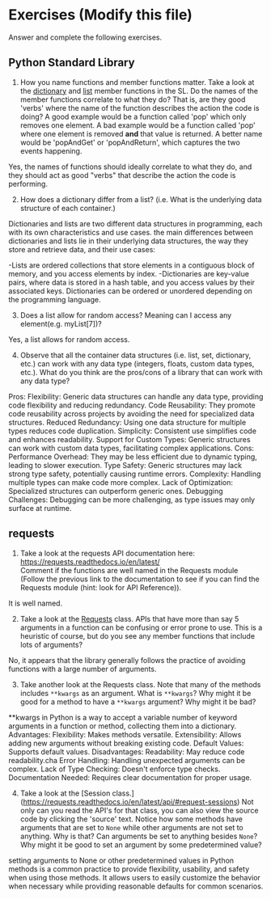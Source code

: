 # Exercises (Modify this file)

Answer and complete the following exercises.

## Python Standard Library

1. How you name functions and member functions matter. Take a look at the [dictionary](https://docs.python.org/3/library/stdtypes.html#typesmapping) 
and [list](https://docs.python.org/3/library/stdtypes.html#sequence-types-list-tuple-range) member functions in the SL. 
Do the names of the member functions correlate to what they do? That is, are they good 'verbs' where the name of the function describes the action the code is doing? A good example would be a function called 'pop' which only removes one element. A bad example would be a function called 'pop' where one element is removed **and** that value is returned. A better name would be 'popAndGet' or 'popAndReturn', which captures the two events happening.


Yes, the names of functions should ideally correlate to what they do, and they should act as good "verbs" that describe the action the code is performing.

2. How does a dictionary differ from a list? (i.e. What is the underlying data structure of each container.)


Dictionaries and lists are two different data structures in programming, each with its own characteristics and use cases.
the main differences between dictionaries and lists lie in their underlying data structures, the way they store and retrieve data, and their use cases:

-Lists are ordered collections that store elements in a contiguous block of memory, and you access elements by index.
-Dictionaries are key-value pairs, where data is stored in a hash table, and you access values by their associated keys. Dictionaries can be ordered or unordered depending on the programming language.


3. Does a list allow for random access? Meaning can I access any element(e.g. myList[7])?


Yes, a list allows for random access.

4. Observe that all the container data structures (i.e. list, set, dictionary, etc.) can work with any data type (integers, floats, custom data types, etc.). 
What do you think are the pros/cons of a library that can work with any data type?


Pros:
Flexibility: Generic data structures can handle any data type, providing code flexibility and reducing redundancy.
Code Reusability: They promote code reusability across projects by avoiding the need for specialized data structures.
Reduced Redundancy: Using one data structure for multiple types reduces code duplication.
Simplicity: Consistent use simplifies code and enhances readability.
Support for Custom Types: Generic structures can work with custom data types, facilitating complex applications.
Cons:
Performance Overhead: They may be less efficient due to dynamic typing, leading to slower execution.
Type Safety: Generic structures may lack strong type safety, potentially causing runtime errors.
Complexity: Handling multiple types can make code more complex.
Lack of Optimization: Specialized structures can outperform generic ones.
Debugging Challenges: Debugging can be more challenging, as type issues may only surface at runtime.





## requests

1. Take a look at the requests API documentation here: https://requests.readthedocs.io/en/latest/  
Comment if the functions are well named in the Requests module (Follow the previous link to the documentation to see if you can find the Requests module (hint: look for API Reference)).


It is well named. 

2. Take a look at the [Requests](https://requests.readthedocs.io/en/latest/api/#lower-level-classes) class. APIs that have more than say 5 arguments in a function can be confusing or error prone to use. This is a heuristic of course, but do you see any member functions that include lots of arguments?


No, it appears that the library generally follows the practice of avoiding functions with a large number of arguments.

3. Take another look at the Requests class. Note that many of the methods includes `**kwargs` as an argument. What is `**kwargs`? Why might it be good for a method to have a `**kwargs` argument? Why might it be bad?  


**kwargs in Python is a way to accept a variable number of keyword arguments in a function or method, collecting them into a dictionary.
Advantages:
Flexibility: Makes methods versatile.
Extensibility: Allows adding new arguments without breaking existing code.
Default Values: Supports default values.
Disadvantages:
Readability: May reduce code readability.cha
Error Handling: Handling unexpected arguments can be complex.
Lack of Type Checking: Doesn't enforce type checks.
Documentation Needed: Requires clear documentation for proper usage.

4. Take a look at the [Session class.] (https://requests.readthedocs.io/en/latest/api/#request-sessions) Not only can you read the API's for that class, you can also view the source code by clicking the 'source' text. 
Notice how some methods have arguments that are set to `None` while other arguments are not set to anything. Why is that? Can arguments be set to anything besides `None`? Why might it be good to set an argument by some predetermined value?



setting arguments to None or other predetermined values in Python methods is a common practice to provide flexibility, 
usability, and safety when using those methods. It allows users to easily customize the behavior when necessary 
while providing reasonable defaults for common scenarios.

